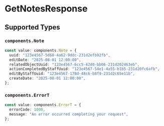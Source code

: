# GetNotesResponse


## Supported Types

### `components.Note`

```typescript
const value: components.Note = {
  uuid: "123e4567-5d68-4a62-9ddc-231d2efb92fb",
  editDate: "2025-08-01 12:00:00",
  relatedObjectUuid: "123e4567-6cc5-42d0-bb06-231d202463eb",
  actionCompletedByStaffUuid: "123e4567-54e1-4a55-b1b5-231d20fc6afb",
  editByStaffUuid: "123e4567-178d-48c6-b8f9-231d2c65e11b",
  createDate: "2025-08-01 12:00:00",
};
```

### `components.ErrorT`

```typescript
const value: components.ErrorT = {
  errorCode: 1000,
  message: "An error occurred completing your request",
};
```

